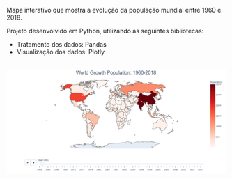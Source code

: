 Mapa interativo que mostra a evolução da população mundial entre 1960 e 2018.

Projeto desenvolvido em Python, utilizando as seguintes bibliotecas:
* Tratamento dos dados: Pandas
* Visualização dos dados: Plotly
<br>
<div align="center">
	<img src="https://github.com/JCazarotto/world-population-growth-analysis/blob/main/dashboard.png" alt="Dashboard PlotLy"/>
</div>